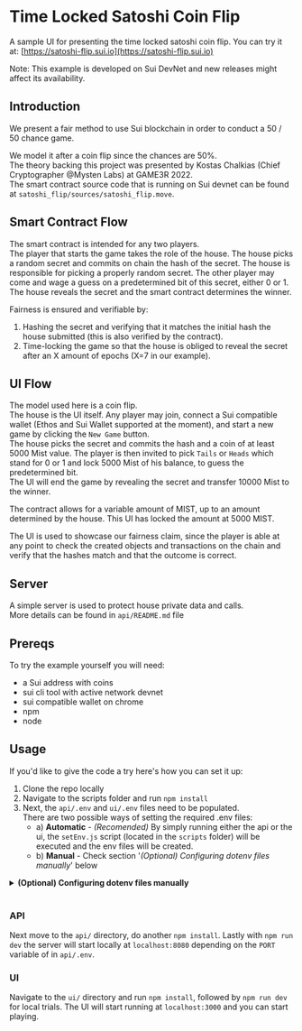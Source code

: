 # Time Locked Satoshi Coin Flip

A sample UI for presenting the time locked satoshi coin flip.
You can try it at: [https://satoshi-flip.sui.io](https://satoshi-flip.sui.io)

Note: This example is developed on Sui DevNet and new releases might affect its availability.

## Introduction

We present a fair method to use Sui blockchain in order to conduct a 50 / 50 chance game.

We model it after a coin flip since the chances are 50%.<br/>
The theory backing this project was presented by Kostas Chalkias (Chief Cryptographer @Mysten Labs) at GAME3R 2022.<br/>
The smart contract source code that is running on Sui devnet can be found at `satoshi_flip/sources/satoshi_flip.move`.

## Smart Contract Flow

The smart contract is intended for any two players.<br/>
The player that starts the game takes the role of the house. The house picks a random secret and commits on chain the hash of the secret. The house is responsible for picking a properly random secret.
The other player may come and wage a guess on a predetermined bit of this secret, either 0 or 1.
The house reveals the secret and the smart contract determines the winner.

Fairness is ensured and verifiable by:

1) Hashing the secret and verifying that it matches the initial hash the house submitted (this is also verified by the contract).
2) Time-locking the game so that the house is obliged to reveal the secret after an X amount of epochs (X=7 in our example). 

## UI Flow

The model used here is a coin flip.<br/>
The house is the UI itself. Any player may join, connect a Sui compatible wallet (Ethos and Sui Wallet supported at the moment), and start a new game by clicking the `New Game` button. <br/>
The house picks the secret and commits the hash and a coin of at least 5000 Mist value.
The player is then invited to pick `Tails` or `Heads` which stand for 0 or 1 and lock 5000 Mist of his balance, to guess the predetermined bit.<br/>
The UI will end the game by revealing the secret and transfer 10000 Mist to the winner.

The contract allows for a variable amount of MIST, up to an amount determined by the house. This UI has locked the amount at 5000 MIST.

The UI is used to showcase our fairness claim, since the player is able at any point to check the created objects and transactions on the chain and verify that the hashes match and that the outcome is correct.

## Server
A simple server is used to protect house private data and calls.<br/>
More details can be found in `api/README.md` file

## Prereqs
To try the example yourself you will need:
- a Sui address with coins
- sui cli tool with active network devnet
- sui compatible wallet on chrome
- npm
- node

## Usage
If you'd like to give the code a try here's how you can set it up:

1) Clone the repo locally
2) Navigate to the scripts folder and run `npm install`
3) Next, the `api/.env` and `ui/.env` files need to be populated.<br/>
    There are two possible ways of setting the required .env files:
    - a) **Automatic** - *(Recomended)* By simply running either the api or the ui, the `setEnv.js` script (located in the `scripts` folder) will be executed and the env files will be created.
    - b) **Manual** - Check section '*(Optional) Configuring dotenv files manually*' below

<details>
<summary> <b>(Optional) Configuring dotenv files manually</b> </summary>
Navigate to the api folder <code>api/</code> and edit (or create) the <code>api/.env</code> file, set the following values to ones that make sense for you:

```dotenv
PORT=8080
TRUSTED_ORIGINS=["http://localhost:3000"]
BANKER_ADDRESS=<your Sui address or leave empty, the setEnv.js script runs on api and ui launch>
PACKAGE_ADDRESS=<the address of the satoshi_flip package on the Sui network you use or leave empty, the setEnv.js script runs on api and ui launch>
PRIVATE_KEY=<the private key coresponding to the active address in a [byte array] or leave empty since the setEnv.js script runs on api and ui launch>
```

If you left any or both of <code>BANKER_ADDRESS</code> and <code>PACKAGE_ADDRESS</code> empty then navigate to <code>scripts</code> folder and run <code>npm run dev</code> to have them automatically completed. 
This script will set the first <code>ED25519</code> address you own as the active-address and will publish the contract on the active network (must be devnet).
Also it will set the <code>PRIVATE_KEY</code>.

### Smart contract (custom set up)
To deploy the smart contract yourself, if you skipped using the <code>setEnv.js</code> script, navigate the the contracts directory <code>satoshi_flip</code> and press <code>sui publish --gas-budget 5000</code>. Get the package id from the output and put it in the <code>api/.env</code> and <code>ui/.env</code> files (check the templates for the appropriate variable naming).

</details><br/>

### API
Next move to the `api/` directory, do another `npm install`.
Lastly with `npm run dev` the server will start locally at `localhost:8080` depending on the `PORT` variable of in `api/.env`.

### UI
Navigate to the `ui/` directory and run `npm install`, followed by `npm run dev` for local trials. The UI will start running at `localhost:3000` and you can start playing.
